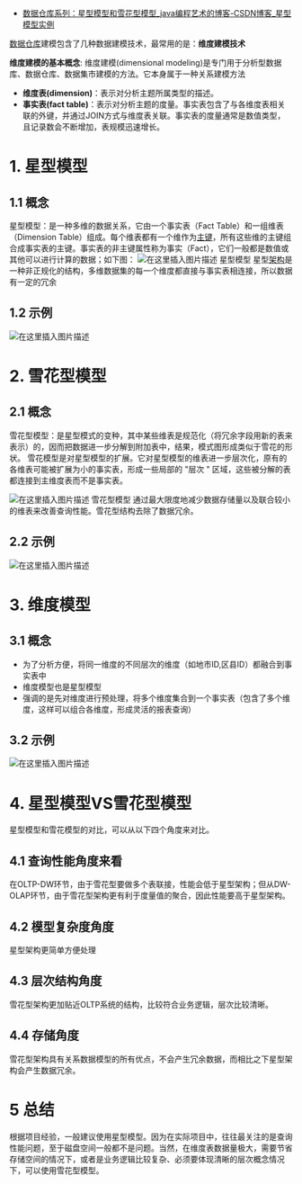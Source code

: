 - [数据仓库系列：星型模型和雪花型模型_java编程艺术的博客-CSDN博客_星型模型实例](https://blog.csdn.net/penriver/article/details/112523414)

[数据仓库](https://so.csdn.net/so/search?q=数据仓库&spm=1001.2101.3001.7020)建模包含了几种数据建模技术，最常用的是：**维度建模技术**

**维度建模的基本概念**: 维度建模(dimensional modeling)是专门用于分析型数据库、数据仓库、数据集市建模的方法。它本身属于一种关系建模方法

- **维度表(dimension)**：表示对分析主题所属类型的描述。
- **事实表(fact table)**：表示对分析主题的度量。事实表包含了与各维度表相关联的外键，并通过JOIN方式与维度表关联。事实表的度量通常是数值类型，且记录数会不断增加，表规模迅速增长。

# 1. 星型模型

## 1.1 概念

星型模型：是一种多维的数据关系，它由一个事实表（Fact Table）和一组维表（Dimension Table）组成。每个维表都有一个维作为[主键](https://so.csdn.net/so/search?q=主键&spm=1001.2101.3001.7020)，所有这些维的主键组合成事实表的主键。事实表的非主键属性称为事实（Fact），它们一般都是数值或其他可以进行计算的数据；如下图：
![在这里插入图片描述](https://img-blog.csdnimg.cn/img_convert/e6e64fb6e3780cd09982c25462926f72.png#pic_center)
星型模型
星型[架构](https://so.csdn.net/so/search?q=架构&spm=1001.2101.3001.7020)是一种非正规化的结构，多维数据集的每一个维度都直接与事实表相连接，所以数据有一定的冗余

## 1.2 示例

![在这里插入图片描述](https://img-blog.csdnimg.cn/20210716110817410.png?x-oss-process=image/watermark,type_ZmFuZ3poZW5naGVpdGk,shadow_10,text_aHR0cHM6Ly9ibG9nLmNzZG4ubmV0L3BlbnJpdmVy,size_16,color_FFFFFF,t_70)

# 2. 雪花型模型

## 2.1 概念

雪花型模型：是星型模式的变种，其中某些维表是规范化（将冗余字段用新的表来表示）的，因而把数据进一步分解到附加表中，结果，模式图形成类似于雪花的形状。
雪花模型是对星型模型的扩展。它对星型模型的维表进一步层次化，原有的各维表可能被扩展为小的事实表，形成一些局部的 "层次 " 区域，这些被分解的表都连接到主维度表而不是事实表。

![在这里插入图片描述](https://img-blog.csdnimg.cn/img_convert/43cfbdcdcb4c4d122a5c678281459056.png#pic_center)
雪花型模型
通过最大限度地减少数据存储量以及联合较小的维表来改善查询性能。雪花型结构去除了数据冗余。

## 2.2 示例

![在这里插入图片描述](https://img-blog.csdnimg.cn/20210716110638136.png?x-oss-process=image/watermark,type_ZmFuZ3poZW5naGVpdGk,shadow_10,text_aHR0cHM6Ly9ibG9nLmNzZG4ubmV0L3BlbnJpdmVy,size_16,color_FFFFFF,t_70)

# 3. 维度模型

## 3.1 概念

- 为了分析方便，将同一维度的不同层次的维度（如地市ID,区县ID）都融合到事实表中
- 维度模型也是星型模型
- 强调的是先对维度进行预处理，将多个维度集合到一个事实表（包含了多个维度，这样可以组合各维度，形成灵活的报表查询）

## 3.2 示例

![在这里插入图片描述](https://img-blog.csdnimg.cn/20210716111855653.png?x-oss-process=image/watermark,type_ZmFuZ3poZW5naGVpdGk,shadow_10,text_aHR0cHM6Ly9ibG9nLmNzZG4ubmV0L3BlbnJpdmVy,size_16,color_FFFFFF,t_70)

# 4. 星型模型VS雪花型模型

星型模型和雪花模型的对比，可以从以下四个角度来对比。

## 4.1 查询性能角度来看

在OLTP-DW环节，由于雪花型要做多个表联接，性能会低于星型架构；但从DW-OLAP环节，由于雪花型架构更有利于度量值的聚合，因此性能要高于星型架构。

## 4.2 模型复杂度角度

星型架构更简单方便处理

## 4.3 层次结构角度

雪花型架构更加贴近OLTP系统的结构，比较符合业务逻辑，层次比较清晰。

## 4.4 存储角度

雪花型架构具有关系数据模型的所有优点，不会产生冗余数据，而相比之下星型架构会产生数据冗余。

# 5 总结

根据项目经验，一般建议使用星型模型。因为在实际项目中，往往最关注的是查询性能问题，至于磁盘空间一般都不是问题。当然，在维度表数据量极大，需要节省存储空间的情况下，或者是业务逻辑比较复杂、必须要体现清晰的层次概念情况下，可以使用雪花型模型。